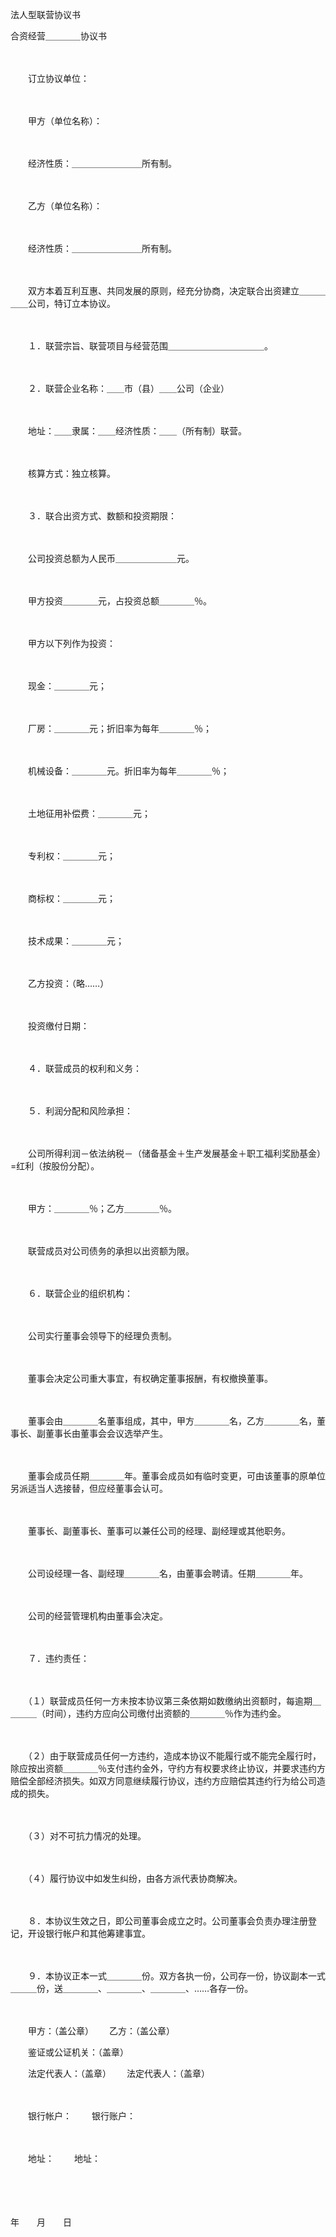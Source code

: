 



法人型联营协议书



 


 合资经营＿＿＿＿协议书



　　

　　订立协议单位：

　　

　　甲方（单位名称）：

　　

　　经济性质：＿＿＿＿＿＿＿＿所有制。

　　

　　乙方（单位名称）：

　　

　　经济性质：＿＿＿＿＿＿＿＿所有制。

　　

　　双方本着互利互惠、共同发展的原则，经充分协商，决定联合出资建立＿＿＿＿＿公司，特订立本协议。

　　

　　１．联营宗旨、联营项目与经营范围＿＿＿＿＿＿＿＿＿＿＿。

　　

　　２．联营企业名称：＿＿市（县）＿＿公司（企业）

　　

　　地址：＿＿隶属：＿＿经济性质：＿＿（所有制）联营。

　　

　　核算方式：独立核算。

　　

　　３．联合出资方式、数额和投资期限：

　　

　　公司投资总额为人民币＿＿＿＿＿＿＿元。

　　

　　甲方投资＿＿＿＿元，占投资总额＿＿＿＿％。

　　

　　甲方以下列作为投资：

　　

　　现金：＿＿＿＿元；

　　

　　厂房：＿＿＿＿元；折旧率为每年＿＿＿＿％；

　　

　　机械设备：＿＿＿＿元。折旧率为每年＿＿＿＿％；

　　

　　土地征用补偿费：＿＿＿＿元；

　　

　　专利权：＿＿＿＿元；

　　

　　商标权：＿＿＿＿元；

　　

　　技术成果：＿＿＿＿元；

　　

　　乙方投资：（略……）

　　

　　投资缴付日期：

　　

　　４．联营成员的权利和义务：

　　

　　５．利润分配和风险承担：

　　

　　公司所得利润－依法纳税－（储备基金＋生产发展基金＋职工福利奖励基金）=红利（按股份分配）。

　　

　　甲方：＿＿＿＿％；乙方＿＿＿＿％。

　　

　　联营成员对公司债务的承担以出资额为限。

　　

　　６．联营企业的组织机构：

　　

　　公司实行董事会领导下的经理负责制。

　　

　　董事会决定公司重大事宜，有权确定董事报酬，有权撤换董事。

　　

　　董事会由＿＿＿＿名董事组成，其中，甲方＿＿＿＿名，乙方＿＿＿＿名，董事长、副董事长由董事会会议选举产生。　

　　

　　董事会成员任期＿＿＿＿年。董事会成员如有临时变更，可由该董事的原单位另派适当人选接替，但应经董事会认可。

　　

　　董事长、副董事长、董事可以兼任公司的经理、副经理或其他职务。

　　

　　公司设经理一各、副经理＿＿＿＿名，由董事会聘请。任期＿＿＿＿年。

　　

　　公司的经营管理机构由董事会决定。

　　

　　７．违约责任：

　　

　　（１）联营成员任何一方未按本协议第三条依期如数缴纳出资额时，每逾期＿＿＿＿（时间），违约方应向公司缴付出资额的＿＿＿＿％作为违约金。

　　

　　（２）由于联营成员任何一方违约，造成本协议不能履行或不能完全履行时，除应按出资额＿＿＿＿％支付违约金外，守约方有权要求终止协议，并要求违约方赔偿全部经济损失。如双方同意继续履行协议，违约方应赔偿其违约行为给公司造成的损失。

　　

　　（３）对不可抗力情况的处理。

　　

　　（４）履行协议中如发生纠纷，由各方派代表协商解决。

　　

　　８．本协议生效之日，即公司董事会成立之时。公司董事会负责办理注册登记，开设银行帐户和其他筹建事宜。

　　

　　９．本协议正本一式＿＿＿＿份。双方各执一份，公司存一份，协议副本一式＿＿＿份，送＿＿＿＿、＿＿＿＿、＿＿＿＿、……各存一份。　　

　　

　　甲方：（盖公章）　　 乙方：（盖公章）　　　　　　　　　　　　　　　　　　　

　　鉴证或公证机关：（盖章）　　　　　　　　　　　　　　　　　　　　　　　　　　　　　

　　法定代表人：（盖章）　　 法定代表人：（盖章） 

　　

　　银行帐户：　　 银行账户：

　　

　　地址：　　 地址： 

　　

　　


 年　　月　　日

